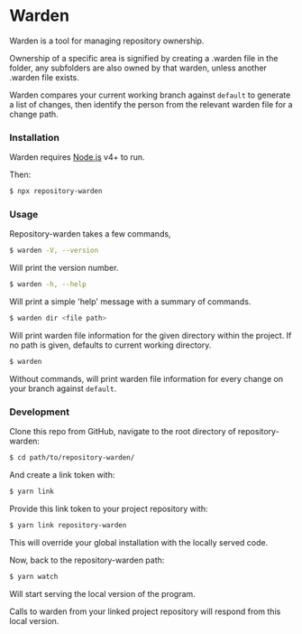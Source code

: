 # Warden

Warden is a tool for managing repository ownership.

Ownership of a specific area is signified by creating a .warden file in the folder, any subfolders are also owned by that warden, unless another .warden file exists.

Warden compares your current working branch against `default` to generate a list of changes, then identify the person from the relevant
warden file for a change path.

### Installation

Warden requires [Node.js](https://nodejs.org/) v4+ to run.

Then:

```sh
$ npx repository-warden
```

### Usage

Repository-warden takes a few commands,

```sh
$ warden -V, --version
```

Will print the version number.

```sh
$ warden -h, --help
```

Will print a simple 'help' message with a summary of commands.

```sh
$ warden dir <file path>
```

Will print warden file information for the given directory within the project. If no path is given,
defaults to current working directory.

```sh
$ warden
```

Without commands, will print warden file information for every change on your branch against `default`.

### Development

Clone this repo from GitHub, navigate to the root directory of repository-warden:

```sh
$ cd path/to/repository-warden/
```
And create a link token with:

```sh
$ yarn link
```
Provide this link token to your project repository with:

```sh
$ yarn link repository-warden
```

This will override your global installation with the locally served code.

Now, back to the repository-warden path:

```sh
$ yarn watch
```

Will start serving the local version of the program.

Calls to warden from your linked project repository will respond from this local version.
